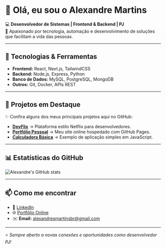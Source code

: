 # 👋 Olá, eu sou o Alexandre Martins  

💻 **Desenvolvedor de Sistemas | Frontend & Backend | PJ**  
🚀 Apaixonado por tecnologia, automação e desenvolvimento de soluções que facilitam a vida das pessoas.  

---

## 🔧 Tecnologias & Ferramentas
- **Frontend:** React, Next.js, TailwindCSS  
- **Backend:** Node.js, Express, Python  
- **Banco de Dados:** MySQL, PostgreSQL, MongoDB  
- **Outros:** Git, Docker, APIs REST  

---

## 📌 Projetos em Destaque
✨ Confira alguns dos meus principais projetos aqui no GitHub:

- [**DevFlix**](https://github.com/alexandremdeveloper/devflix) → Plataforma estilo Netflix para desenvolvedores.  
- [**Portfólio Pessoal**](https://github.com/alexandremdeveloper/alexandremdeveloper.github.io) → Meu site online hospedado com GitHub Pages.  
- [**Calculadora Básica**](https://github.com/alexandremdeveloper/calculadora) → Exemplo de aplicação simples em JavaScript.  

---

## 📊 Estatísticas do GitHub
![Alexandre's GitHub stats](https://github-readme-stats.vercel.app/api?username=alexandremdeveloper&show_icons=true&theme=radical)  

---

## 📫 Como me encontrar
- 💼 [LinkedIn](https://www.linkedin.com/in/alexandre-martins/)  
- 🌐 [Portfólio Online](https://alexandremdeveloper.github.io)  
- ✉️ **Email:** alexandresmartinsbr@gmail.com

---

⭐️ *Sempre aberto a novas conexões e oportunidades como desenvolvedor PJ!*

